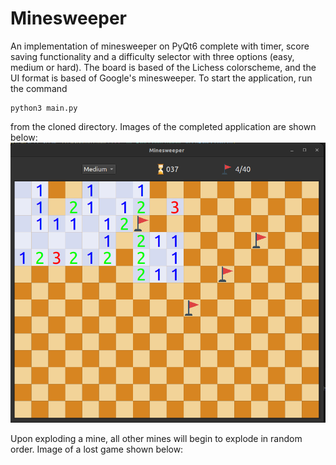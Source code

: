 # Minesweeper
An implementation of minesweeper on PyQt6 complete with timer, score saving functionality and a difficulty selector with three options (easy, medium or hard). The board is based of the Lichess colorscheme, and the UI format is based of Google's minesweeper. To start the application, run the command
```
python3 main.py
```
from the cloned directory. Images of the completed application are shown below: 
![minesweeper](preview1.png)

Upon exploding a mine, all other mines will begin to explode in random order. Image of a lost game shown below: 
